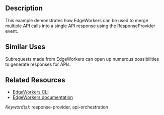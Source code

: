 ## Description
This example demonstrates how EdgeWorkers can be used to merge multiple API calls into a single API response using the ResponseProvider event. 

## Similar Uses
Subrequests made from EdgeWorkers can open up numerous possibilities to generate responses for APIs.   
    
## Related Resources
- [EdgeWorkers CLI](https://developer.akamai.com/cli/packages/edgeworkers.html)
- [EdgeWorkers documentation](https://techdocs.akamai.com/edgeworkers/docs)

*Keyword(s):* response-provider, api-orchestration
